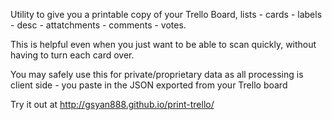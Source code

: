 Utility to give you a printable copy of your Trello Board, lists - cards - labels - desc - attatchments - comments - votes. 

This is helpful even when you just want to be able to scan quickly, without having to turn each card over.

You may safely use this for private/proprietary data
as all processing is client side - you paste in the JSON exported from your Trello board

Try it out at 
     http://gsyan888.github.io/print-trello/


